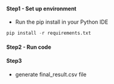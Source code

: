 #### Step1 - Set up environment
- Run the pip install in your Python IDE

```SQL
pip install -r requirements.txt

```

#### Step2 - Run code

#### Step3
- generate final_result.csv file




